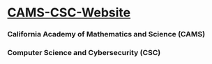 # [CAMS-CSC-Website](https://http://camscsc.org/)
### California Academy of Mathematics and Science (CAMS)
### Computer Science and Cybersecurity (CSC)
